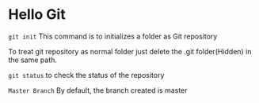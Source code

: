 # Hello Git

`git init` This command is to initializes a folder as Git repository

To treat git repository  as normal folder just delete the .git folder(Hidden) in the same path.

`git status` to check the status of the repository

`Master Branch` By default, the branch created is master
